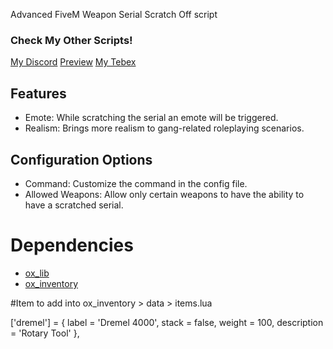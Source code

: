 Advanced FiveM Weapon Serial Scratch Off script 

### Check My Other Scripts!
[My Discord](https://discord.gg/tJtKPSz9p3)
[Preview](https://discord.gg/3yGPKeNd)
[My Tebex](https://mikey.tebex.io/)

## Features
- Emote: While scratching the serial an emote will be triggered.
- Realism: Brings more realism to gang-related roleplaying scenarios. 

## Configuration Options
- Command: Customize the command in the config file.
- Allowed Weapons: Allow only certain weapons to have the ability to have a scratched serial.


# Dependencies
- [ox_lib](https://github.com/overextended/ox_lib)
- [ox_inventory](https://github.com/overextended/ox_inventory)



#Item to add into ox_inventory > data > items.lua 

['dremel'] = {
	label = 'Dremel 4000',
	stack = false,
	weight = 100,
	description = 'Rotary Tool'
},
